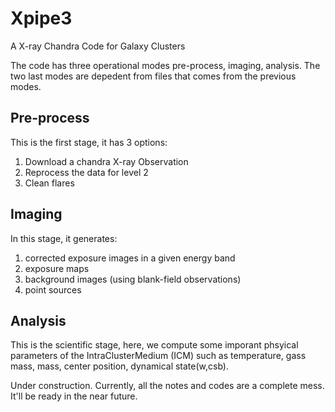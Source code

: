 # Xpipe3
A X-ray Chandra Code for Galaxy Clusters

The code has three operational modes pre-process, imaging, analysis. The two last modes are depedent from files that comes from the previous modes.

## Pre-process
This is the first stage, it has 3 options:
1. Download a chandra X-ray Observation
2. Reprocess the data for level 2
3. Clean flares

## Imaging
In this stage, it generates:
1. corrected exposure images in a given energy band
2. exposure maps
3. background images (using blank-field observations)
4. point sources

## Analysis
This is the scientific stage, here, we compute some imporant phsyical parameters of the IntraClusterMedium (ICM) such as temperature, gass mass, mass, center position, dynamical state(w,csb).


Under construction. Currently, all the notes and codes are a complete mess. It'll be ready in the near future.
